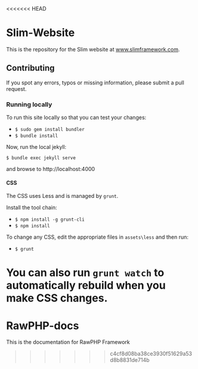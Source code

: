 <<<<<<< HEAD
# Slim-Website

This is the repository for the Slim website at www.slimframework.com.


## Contributing

If you spot any errors, typos or missing information, please submit a pull
request.

### Running locally

To run this site locally so that you can test your changes:

* `$ sudo gem install bundler`
* `$ bundle install`

Now, run the local jekyll:

    $ bundle exec jekyll serve

and browse to http://localhost:4000

#### CSS

The CSS uses Less and is managed by `grunt`.

Install the tool chain:

* `$ npm install -g grunt-cli`
* `$ npm install`


To change any CSS, edit the appropriate files in `assets\less` and then run:

* `$ grunt`

You can also run `grunt watch` to automatically rebuild when you make CSS
changes.
=======
# RawPHP-docs
This is the documentation for RawPHP Framework 
>>>>>>> c4cf8d08ba38ce3930f51629a53d8b8831de714b
